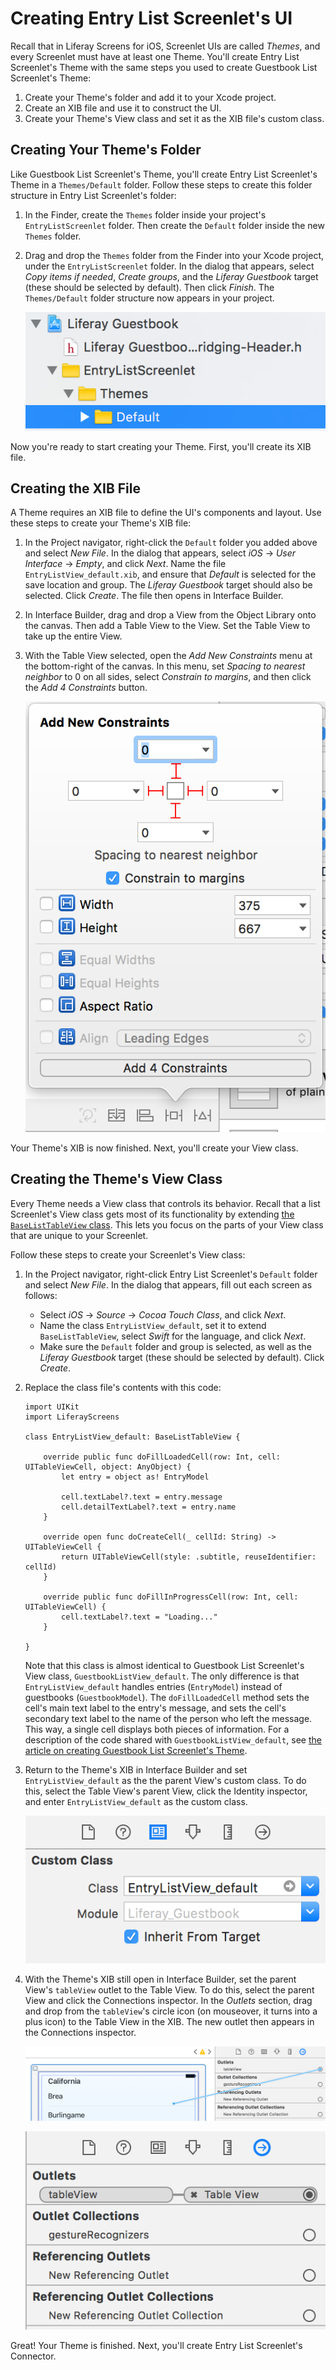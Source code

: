 # Creating Entry List Screenlet's UI

Recall that in Liferay Screens for iOS, Screenlet UIs are called *Themes*, and 
every Screenlet must have at least one Theme. You'll create Entry List 
Screenlet's Theme with the same steps you used to create Guestbook List 
Screenlet's Theme: 

1.  Create your Theme's folder and add it to your Xcode project. 
2.  Create an XIB file and use it to construct the UI. 
3.  Create your Theme's View class and set it as the XIB file's custom class. 

## Creating Your Theme's Folder

Like Guestbook List Screenlet's Theme, you'll create Entry List Screenlet's 
Theme in a `Themes/Default` folder. Follow these steps to create this folder 
structure in Entry List Screenlet's folder: 

1.  In the Finder, create the `Themes` folder inside your project's 
    `EntryListScreenlet` folder. Then create the `Default` folder inside the 
    new `Themes` folder. 

2.  Drag and drop the `Themes` folder from the Finder into your Xcode project, 
    under the `EntryListScreenlet` folder. In the dialog that appears, select 
    *Copy items if needed*, *Create groups*, and the *Liferay Guestbook* target 
    (these should be selected by default). Then click *Finish*. The 
    `Themes/Default` folder structure now appears in your project. 

    ![Figure 1: After adding the `Themes` folder to Entry List Screenlet, the `Themes/Default` folder structure should look like this in the Project navigator.](../../../images/ios-lp-themes-proj-nav-02.png)

Now you're ready to start creating your Theme. First, you'll create its XIB 
file. 

## Creating the XIB File

A Theme requires an XIB file to define the UI's components and layout. Use these 
steps to create your Theme's XIB file: 

1.  In the Project navigator, right-click the `Default` folder you added above 
    and select *New File*. In the dialog that appears, select *iOS* &rarr; *User 
    Interface* &rarr; *Empty*, and click *Next*. Name the file 
    `EntryListView_default.xib`, and ensure that *Default* is selected for 
    the save location and group. The *Liferay Guestbook* target should also be 
    selected. Click *Create*. The file then opens in Interface Builder. 

2.  In Interface Builder, drag and drop a View from the Object Library onto the 
    canvas. Then add a Table View to the View. Set the Table View to take up the 
    entire View. 

3.  With the Table View selected, open the *Add New Constraints* menu at the 
    bottom-right of the canvas. In this menu, set *Spacing to nearest neighbor* 
    to 0 on all sides, select *Constrain to margins*, and then click the *Add 4 
    Constraints* button. 

    ![Figure 2: Add these constraints to the Table View in the XIB.](../../../images/ios-lp-xib-constraints.png)

Your Theme's XIB is now finished. Next, you'll create your View class. 

## Creating the Theme's View Class

Every Theme needs a View class that controls its behavior. Recall that a list 
Screenlet's View class gets most of its functionality by extending 
[the `BaseListTableView` class](https://github.com/liferay/liferay-screens/blob/master/ios/Framework/Core/Base/BaseListScreenlet/TableView/BaseListTableView.swift). 
This lets you focus on the parts of your View class that are unique to your 
Screenlet. 

Follow these steps to create your Screenlet's View class: 

1.  In the Project navigator, right-click Entry List Screenlet's `Default` 
    folder and select *New File*. In the dialog that appears, fill out each 
    screen as follows: 

    - Select *iOS* &rarr; *Source* &rarr; *Cocoa Touch Class*, and click *Next*. 
    - Name the class `EntryListView_default`, set it to extend 
      `BaseListTableView`, select *Swift* for the language, and click *Next*.
    - Make sure the `Default` folder and group is selected, as well as the 
      *Liferay Guestbook* target (these should be selected by default). Click 
      *Create*. 

2.  Replace the class file's contents with this code: 

        import UIKit
        import LiferayScreens

        class EntryListView_default: BaseListTableView {

            override public func doFillLoadedCell(row: Int, cell: UITableViewCell, object: AnyObject) {
                let entry = object as! EntryModel

                cell.textLabel?.text = entry.message
                cell.detailTextLabel?.text = entry.name
            }

            override open func doCreateCell(_ cellId: String) -> UITableViewCell {
                return UITableViewCell(style: .subtitle, reuseIdentifier: cellId)
            }

            override public func doFillInProgressCell(row: Int, cell: UITableViewCell) {
                cell.textLabel?.text = "Loading..."
            }

        }

    Note that this class is almost identical to Guestbook List Screenlet's View 
    class, `GuestbookListView_default`. The only difference is that 
    `EntryListView_default` handles entries (`EntryModel`) instead of guestbooks 
    (`GuestbookModel`). The `doFillLoadedCell` method sets the cell's main text 
    label to the entry's message, and sets the cell's secondary text label to 
    the name of the person who left the message. This way, a single cell 
    displays both pieces of information. For a description of the code shared 
    with `GuestbookListView_default`, see 
    [the article on creating Guestbook List Screenlet's Theme](https://www.liferay.com/). 

3.  Return to the Theme's XIB in Interface Builder and set 
    `EntryListView_default` as the the parent View's custom class. To do this, 
    select the Table View's parent View, click the Identity inspector, and enter 
    `EntryListView_default` as the custom class. 

    ![Figure 3: In the XIB file, set the custom class of the Table View's parent View to `EntryListView_default`.](../../../images/ios-lp-entry-theme-custom-class.png)

4.  With the Theme's XIB still open in Interface Builder, set the parent View's 
    `tableView` outlet to the Table View. To do this, select the parent View and 
    click the Connections inspector. In the *Outlets* section, drag and drop 
    from the `tableView`'s circle icon (on mouseover, it turns into a plus icon) 
    to the Table View in the XIB. The new outlet then appears in the Connections 
    inspector. 

    ![Figure 4: Drag and drop from the `tableView` outlet to the Table View in the XIB.](../../../images/ios-lp-table-view-outlet-01.png)

    ![Figure 5: After creating the connection, the outlet looks like this in the Connections inspector.](../../../images/ios-lp-table-view-outlet-02.png)

Great! Your Theme is finished. Next, you'll create Entry List Screenlet's 
Connector. 
